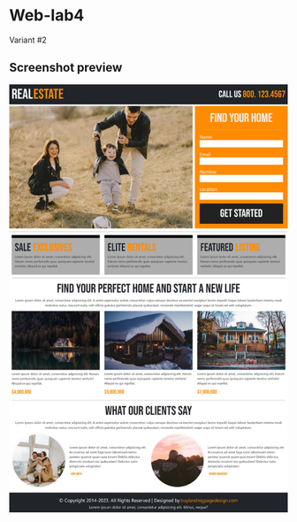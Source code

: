 # Web-lab4
Variant #2

## Screenshot preview
![App Screenshot](https://github.com/TSlashDreamy/Web-lab4/blob/master/preview/preview.jpeg?raw=true)
